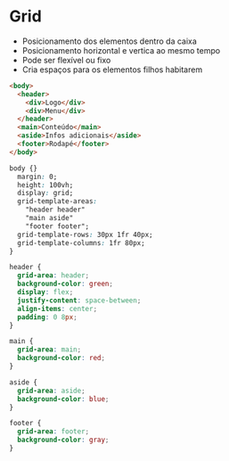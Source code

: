 # Grid

* Posicionamento dos elementos dentro da caixa
* Posicionamento horizontal e vertica ao mesmo tempo
* Pode ser flexível ou fixo
* Cria espaços para os elementos filhos habitarem

```HTML
<body>
  <header>
    <div>Logo</div>
    <div>Menu</div>
  </header>
  <main>Conteúdo</main>
  <aside>Infos adicionais</aside>
  <footer>Rodapé</footer>
</body>
```

```css
body {}
  margin: 0;
  height: 100vh;
  display: grid;
  grid-template-areas:
    "header header"
    "main aside"
    "footer footer";
  grid-template-rows: 30px 1fr 40px;
  grid-template-columns: 1fr 80px;
}

header {
  grid-area: header;
  background-color: green;
  display: flex;
  justify-content: space-between;
  align-items: center;
  padding: 0 8px;
}

main {
  grid-area: main;
  background-color: red;
}

aside {
  grid-area: aside;
  background-color: blue;
}

footer {
  grid-area: footer;
  background-color: gray;
}
```
